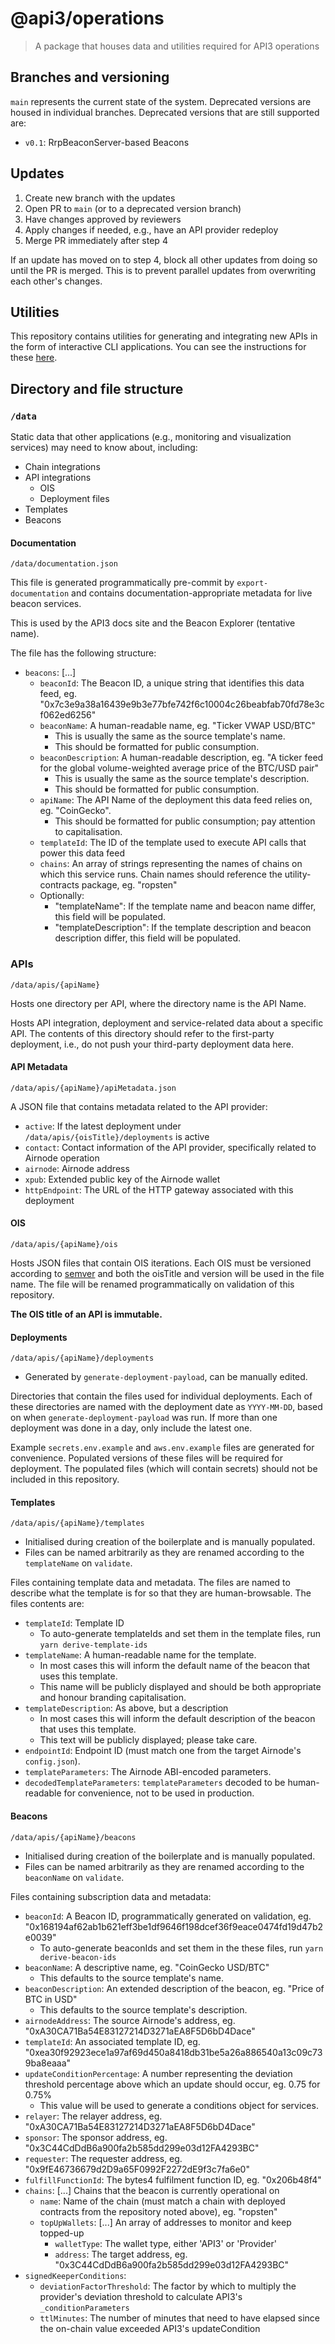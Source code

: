 # @api3/operations

> A package that houses data and utilities required for API3 operations

## Branches and versioning

`main` represents the current state of the system. Deprecated versions are housed in individual branches. Deprecated
versions that are still supported are:

- `v0.1`: RrpBeaconServer-based Beacons

## Updates

1. Create new branch with the updates
2. Open PR to `main` (or to a deprecated version branch)
3. Have changes approved by reviewers
4. Apply changes if needed, e.g., have an API provider redeploy
5. Merge PR immediately after step 4

If an update has moved on to step 4, block all other updates from doing so until the PR is merged. This is to prevent
parallel updates from overwriting each other's changes.

## Utilities

This repository contains utilities for generating and integrating new APIs in the form of interactive CLI applications.
You can see the instructions for these [here](./utilities).

## Directory and file structure

### `/data`

Static data that other applications (e.g., monitoring and visualization services) may need to know about, including:

- Chain integrations
- API integrations
  - OIS
  - Deployment files
- Templates
- Beacons

#### Documentation

`/data/documentation.json`

This file is generated programmatically pre-commit by `export-documentation` and contains documentation-appropriate
metadata for live beacon services.

This is used by the API3 docs site and the Beacon Explorer (tentative name).

The file has the following structure:

- `beacons`: [...]
  - `beaconId`: The Beacon ID, a unique string that identifies this data feed, eg.
    "0x7c3e9a38a16439e9b3e77bfe742f6c10004c26beabfab70fd78e3cf062ed6256"
  - `beaconName`: A human-readable name, eg. "Ticker VWAP USD/BTC"
    - This is usually the same as the source template's name.
    - This should be formatted for public consumption.
  - `beaconDescription`: A human-readable description, eg. "A ticker feed for the global volume-weighted average price
    of the BTC/USD pair"
    - This is usually the same as the source template's description.
    - This should be formatted for public consumption.
  - `apiName`: The API Name of the deployment this data feed relies on, eg. "CoinGecko".
    - This should be formatted for public consumption; pay attention to capitalisation.
  - `templateId`: The ID of the template used to execute API calls that power this data feed
  - `chains`: An array of strings representing the names of chains on which this service runs. Chain names should
    reference the utility-contracts package, eg. "ropsten"
  - Optionally:
    - "templateName": If the template name and beacon name differ, this field will be populated.
    - "templateDescription": If the template description and beacon description differ, this field will be populated.

### APIs

`/data/apis/{apiName}`

Hosts one directory per API, where the directory name is the API Name.

Hosts API integration, deployment and service-related data about a specific API. The contents of this directory should
refer to the first-party deployment, i.e., do not push your third-party deployment data here.

#### API Metadata

`/data/apis/{apiName}/apiMetadata.json`

A JSON file that contains metadata related to the API provider:

- `active`: If the latest deployment under `/data/apis/{oisTitle}/deployments` is active
- `contact`: Contact information of the API provider, specifically related to Airnode operation
- `airnode`: Airnode address
- `xpub`: Extended public key of the Airnode wallet
- `httpEndpoint`: The URL of the HTTP gateway associated with this deployment

#### OIS

`/data/apis/{apiName}/ois`

Hosts JSON files that contain OIS iterations. Each OIS must be versioned according to [semver](https://semver.org/) and
both the oisTitle and version will be used in the file name. The file will be renamed programmatically on validation of
this repository.

**The OIS title of an API is immutable.**

#### Deployments

`/data/apis/{apiName}/deployments`

- Generated by `generate-deployment-payload`, can be manually edited.

Directories that contain the files used for individual deployments. Each of these directories are named with the
deployment date as `YYYY-MM-DD`, based on when `generate-deployment-payload` was run. If more than one deployment was
done in a day, only include the latest one.

Example `secrets.env.example` and `aws.env.example` files are generated for convenience. Populated versions of these
files will be required for deployment. The populated files (which will contain secrets) should not be included in this
repository.

#### Templates

`/data/apis/{apiName}/templates`

- Initialised during creation of the boilerplate and is manually populated.
- Files can be named arbitrarily as they are renamed according to the `templateName` on `validate`.

Files containing template data and metadata. The files are named to describe what the template is for so that they are
human-browsable. The files contents are:

- `templateId`: Template ID
  - To auto-generate templateIds and set them in the template files, run `yarn derive-template-ids`
- `templateName`: A human-readable name for the template.
  - In most cases this will inform the default name of the beacon that uses this template.
  - This name will be publicly displayed and should be both appropriate and honour branding capitalisation.
- `templateDescription`: As above, but a description
  - In most cases this will inform the default description of the beacon that uses this template.
  - This text will be publicly displayed; please take care.
- `endpointId`: Endpoint ID (must match one from the target Airnode's `config.json`).
- `templateParameters`: The Airnode ABI-encoded parameters.
- `decodedTemplateParameters`: `templateParameters` decoded to be human-readable for convenience, not to be used in
  production.

#### Beacons

`/data/apis/{apiName}/beacons`

- Initialised during creation of the boilerplate and is manually populated.
- Files can be named arbitrarily as they are renamed according to the `beaconName` on `validate`.

Files containing subscription data and metadata:

- `beaconId`: A Beacon ID, programmatically generated on validation, eg.
  "0x168194af62ab1b621eff3be1df9646f198dcef36f9eace0474fd19d47b2e0039"
  - To auto-generate beaconIds and set them in the these files, run `yarn derive-beacon-ids`
- `beaconName`: A descriptive name, eg. "CoinGecko USD/BTC"
  - This defaults to the source template's name.
- `beaconDescription`: An extended description of the beacon, eg. "Price of BTC in USD"
  - This defaults to the source template's description.
- `airnodeAddress`: The source Airnode's address, eg. "0xA30CA71Ba54E83127214D3271aEA8F5D6bD4Dace"
- `templateId`: An associated template ID, eg. "0xea30f92923ece1a97af69d450a8418db31be5a26a886540a13c09c739ba8eaaa"
- `updateConditionPercentage`: A number representing the deviation threshold percentage above which an update should
  occur, eg. 0.75 for 0.75%
  - This value will be used to generate a conditions object for services.
- `relayer`: The relayer address, eg. "0xA30CA71Ba54E83127214D3271aEA8F5D6bD4Dace"
- `sponsor`: The sponsor address, eg. "0x3C44CdDdB6a900fa2b585dd299e03d12FA4293BC"
- `requester`: The requester address, eg. "0x9fE46736679d2D9a65F0992F2272dE9f3c7fa6e0"
- `fulfillFunctionId`: The bytes4 fulfilment function ID, eg. "0x206b48f4"
- `chains`: [...] Chains that the beacon is currently operational on
  - `name`: Name of the chain (must match a chain with deployed contracts from the repository noted above), eg.
    "ropsten"
  - `topUpWallets`: [...] An array of addresses to monitor and keep topped-up
    - `walletType`: The wallet type, either 'API3' or 'Provider'
    - `address`: The target address, eg. "0x3C44CdDdB6a900fa2b585dd299e03d12FA4293BC"
- `signedKeeperConditions`:
  - `deviationFactorThreshold`: The factor by which to multiply the provider's deviation threshold to calculate API3's
    `_conditionParameters`
  - `ttlMinutes`: The number of minutes that need to have elapsed since the on-chain value exceeded API3's
    updateCondition
